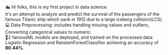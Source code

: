 🛳️ Hi folks, this is my first project in data science.<br />
It's an attempt to analyze and predict the survival of the passengers of the famous Titanic ship which sank in 1912 due to a large iceberg collision(LCS).<br />
💻 Data Preprocessing: includes handling missing values and outliers, Converting categorical values to numeric.<br />
💠2 famousML models are deployed, and trained on the processed data: Logistic Regression and RandomForestClassifier achieving an accuracy of **80.44%**.
